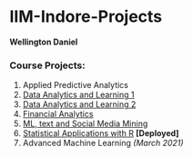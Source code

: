 # IIM-Indore-Projects

**Wellington Daniel**

### Course Projects:
1. Applied Predictive Analytics
2. [Data Analytics and Learning 1](https://colab.research.google.com/drive/1nHi9kgUfX9dDzPVd2dLJrBO2H2_qlNMp?usp=sharing)
3. [Data Analytics and Learning 2](https://colab.research.google.com/drive/1-V0ttFtR_1vUnXYgtudSB1sAgU0vcYRO?usp=sharing)
4. [Financial Analytics](https://colab.research.google.com/drive/1HWHUM5LsCcLh1L9dokcS6YiG57Vy4KZB?usp=sharing)
5. [ML, text and Social Media Mining](https://colab.research.google.com/drive/1j-wwkNTRN891jVtt_4faZwbOCQ_FQQL3?usp=sharing)
6. [Statistical Applications with R](https://lwellingtondaniel7.github.io/SAR-Project/#overview) **[Deployed]**
7. Advanced Machine Learning *(March 2021)*
